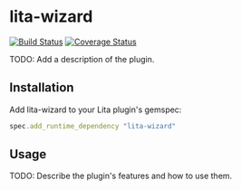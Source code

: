# lita-wizard

[![Build Status](https://travis-ci.org/cristianbica/lita-wizard.png?branch=master)](https://travis-ci.org/cristianbica/lita-wizard)
[![Coverage Status](https://coveralls.io/repos/cristianbica/lita-wizard/badge.png)](https://coveralls.io/r/cristianbica/lita-wizard)

TODO: Add a description of the plugin.

## Installation

Add lita-wizard to your Lita plugin's gemspec:

``` ruby
spec.add_runtime_dependency "lita-wizard"
```

## Usage

TODO: Describe the plugin's features and how to use them.

